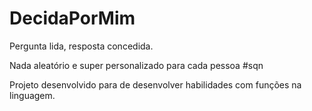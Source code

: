 # DecidaPorMim

Pergunta lida, resposta concedida. 

Nada aleatório e super personalizado para cada pessoa #sqn

Projeto desenvolvido para de desenvolver habilidades com funções na linguagem. 
